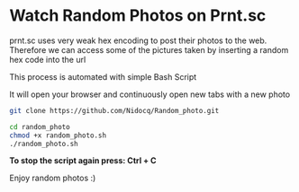 # Watch Random Photos on Prnt.sc

prnt.sc uses very weak hex encoding to post their photos to the web. Therefore we can access some of the pictures taken by inserting a random hex code into the url

This process is automated with simple Bash Script

It will open your browser and continuously open new tabs with a new photo

```bash
git clone https://github.com/Nidocq/Random_photo.git

cd random_photo
chmod +x random_photo.sh
./random_photo.sh 

```

**To stop the script again press: Ctrl + C**

Enjoy random photos :)

